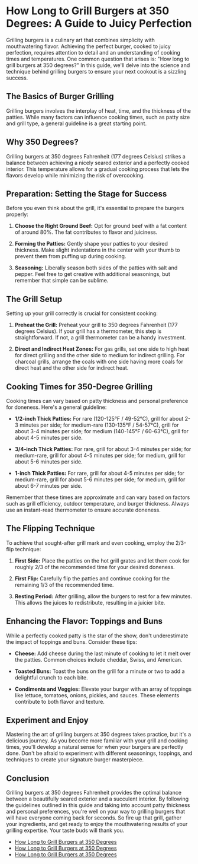 # How Long to Grill Burgers at 350 Degrees: A Guide to Juicy Perfection

Grilling burgers is a culinary art that combines simplicity with mouthwatering flavor. Achieving the perfect burger, cooked to juicy perfection, requires attention to detail and an understanding of cooking times and temperatures. One common question that arises is: "How long to grill burgers at 350 degrees?" In this guide, we'll delve into the science and technique behind grilling burgers to ensure your next cookout is a sizzling success.

## The Basics of Burger Grilling

Grilling burgers involves the interplay of heat, time, and the thickness of the patties. While many factors can influence cooking times, such as patty size and grill type, a general guideline is a great starting point.

## **Why 350 Degrees?**

Grilling burgers at 350 degrees Fahrenheit (177 degrees Celsius) strikes a balance between achieving a nicely seared exterior and a perfectly cooked interior. This temperature allows for a gradual cooking process that lets the flavors develop while minimizing the risk of overcooking.

## **Preparation: Setting the Stage for Success**

Before you even think about the grill, it's essential to prepare the burgers properly:

1. **Choose the Right Ground Beef:** Opt for ground beef with a fat content of around 80%. The fat contributes to flavor and juiciness.

2. **Forming the Patties:** Gently shape your patties to your desired thickness. Make slight indentations in the center with your thumb to prevent them from puffing up during cooking.

3. **Seasoning:** Liberally season both sides of the patties with salt and pepper. Feel free to get creative with additional seasonings, but remember that simple can be sublime.

## **The Grill Setup**

Setting up your grill correctly is crucial for consistent cooking:

1. **Preheat the Grill:** Preheat your grill to 350 degrees Fahrenheit (177 degrees Celsius). If your grill has a thermometer, this step is straightforward. If not, a grill thermometer can be a handy investment.

2. **Direct and Indirect Heat Zones:** For gas grills, set one side to high heat for direct grilling and the other side to medium for indirect grilling. For charcoal grills, arrange the coals with one side having more coals for direct heat and the other side for indirect heat.

## **Cooking Times for 350-Degree Grilling**

Cooking times can vary based on patty thickness and personal preference for doneness. Here's a general guideline:

- **1/2-inch Thick Patties:** For rare (120-125°F / 49-52°C), grill for about 2-3 minutes per side; for medium-rare (130-135°F / 54-57°C), grill for about 3-4 minutes per side; for medium (140-145°F / 60-63°C), grill for about 4-5 minutes per side.

- **3/4-inch Thick Patties:** For rare, grill for about 3-4 minutes per side; for medium-rare, grill for about 4-5 minutes per side; for medium, grill for about 5-6 minutes per side.

- **1-inch Thick Patties:** For rare, grill for about 4-5 minutes per side; for medium-rare, grill for about 5-6 minutes per side; for medium, grill for about 6-7 minutes per side.

Remember that these times are approximate and can vary based on factors such as grill efficiency, outdoor temperature, and burger thickness. Always use an instant-read thermometer to ensure accurate doneness.

## **The Flipping Technique**

To achieve that sought-after grill mark and even cooking, employ the 2/3-flip technique:

1. **First Side:** Place the patties on the hot grill grates and let them cook for roughly 2/3 of the recommended time for your desired doneness.

2. **First Flip:** Carefully flip the patties and continue cooking for the remaining 1/3 of the recommended time.

3. **Resting Period:** After grilling, allow the burgers to rest for a few minutes. This allows the juices to redistribute, resulting in a juicier bite.

## **Enhancing the Flavor: Toppings and Buns**

While a perfectly cooked patty is the star of the show, don't underestimate the impact of toppings and buns. Consider these tips:

- **Cheese:** Add cheese during the last minute of cooking to let it melt over the patties. Common choices include cheddar, Swiss, and American.

- **Toasted Buns:** Toast the buns on the grill for a minute or two to add a delightful crunch to each bite.

- **Condiments and Veggies:** Elevate your burger with an array of toppings like lettuce, tomatoes, onions, pickles, and sauces. These elements contribute to both flavor and texture.

## **Experiment and Enjoy**

Mastering the art of grilling burgers at 350 degrees takes practice, but it's a delicious journey. As you become more familiar with your grill and cooking times, you'll develop a natural sense for when your burgers are perfectly done. Don't be afraid to experiment with different seasonings, toppings, and techniques to create your signature burger masterpiece.

## **Conclusion**

Grilling burgers at 350 degrees Fahrenheit provides the optimal balance between a beautifully seared exterior and a succulent interior. By following the guidelines outlined in this guide and taking into account patty thickness and personal preferences, you're well on your way to grilling burgers that will have everyone coming back for seconds. So fire up that grill, gather your ingredients, and get ready to enjoy the mouthwatering results of your grilling expertise. Your taste buds will thank you.

- [How Long to Grill Burgers at 350 Degrees](https://foxheightspubandgrill.com/blogs/bbq-recipes/perfect-grilling-how-long-to-grill-burgers-at-350-degrees)
- [How Long to Grill Burgers at 350 Degrees](https://sites.google.com/view/fox-heights-pub-and-grill/How-Long-to-Grill-Burgers-at-350-Degrees)
- [How Long to Grill Burgers at 350 Degrees](https://rebeccafoodgrills.hashnode.dev/how-long-to-grill-burgers-at-350-degrees)
